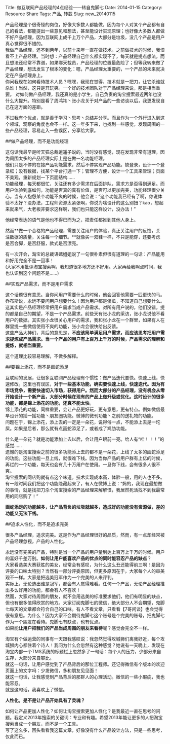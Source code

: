 Title: 做互联网产品经理的4点经验——转自鬼脚七
Date: 2014-01-15
Category: Resource Share
Tags: 产品, 转载
Slug: new_20140115

产品经理是个很奇怪的岗位，好像大多数人都能做，因为每个人对某个产品都有自己的看法，都能提出一些意见和想法，甚至能设计实现原理；也好像大多数人都做不好产品经理，因为互联网上成千上万个产品，大部分是垃圾，没几个产品是用户真心觉得很不错的。  
我做产品经理，还不到两年，以前十来年一直在做技术。之前做技术的时候，我恨看不上产品经理。当时想：产品经理自己什么都实现不了，每天就是提点想法，而且想法还经常不靠谱，如果哪天裁员，产品经理的位置最危险了；但等我转来做了产品经理，想法发生了根本的变化：嗯，产品经理太重要的，一个产品的未来就决定在产品经理身上。  
你问我现在如何看待技术人员？嘿嘿，我现在觉得，技术就是一把刀，让它杀谁就杀谁！当然，这只是开玩笑。一个好的技术团队对于产品经理来说，那是相当重要。
对如何做产品经理，我还真的是小学生，自己负责的淘宝搜索最近两年也没什么大提升。特别是看了周鸿祎丶张小龙关于对产品的一些访谈以后，我更发现自己在这方面的差距。  

不过我有个优点，就是善于学习丶思考丶总结并分享。而且作为一个外行进入到这个领域，观察的角度也会不一样。这一年多下来，也找到一些感觉，发现周围的一些产品经理，容易走入一些误区，分享给大家。  

##做产品经理，而不是功能经理

这句话我最早是听天猫总裁逍遥子说的，当时没有感觉，现在发现非常有道理，因为周围太多的产品经理实际上是在做一名功能经理。  
他们只是不停的在接产品功能需求，然后不停实现产品功能。缺登录，设计一个登录框；没有数据，找某个平台打通一下；管理不方便，设计一个工具来管理；页面不美观，重新规划一下页面结构……  
功能经理，每天都很忙，关注还有多少需求在后面排队，需求方是否得到满足。而用户体验到底如何，功能是否真的真有价值，是否可以更加完美，功能经理很少关心。当有人抱怨某个功能不爽的时候，他会说：“这个功能我已经有了啊，你说体验不太好？没办法，工程师资源太紧张啊，你说为啥设计的这么别扭？kao，想起来就来气，大老板非要求这样啊，我们也只能这样设计，没办法！”

他经常表达的语气是他也不得已而为之，把责任都推到其他人身上。

然而**做一个合格的产品经理，需要关注用户的体验，真正关注用户的反馈，关注数据的质量，关注每一个细节。**就像买一双鞋一样，不只是能穿，还要考虑是否合脚，是否舒服，款式是否漂亮。

有一次开会，淘宝的总裁语嫣姐姐说了一句很朴素但很有道理的一句话：产品能用和好用完全不是一回事！  
(大家不用批评淘宝搜索啊，我知道很多地方还不好用。大家再给我啊点时间，我也认识到这个问题不是......)

##实现产品需求，而不是用户需求

这个话题很有意思。当你问用户需要什么的时候，他会回答他需要一匹更快的马。乔布斯说，永远不要问用户想要什么！因为用户都是傻瓜，不知道自己想要什么。  
这其实是产品经理经常把用户需求当成产品需求。对所有用户说的，他们没错，提的都是自己的期望，不是一个产品需求。前些天有张小龙的采访，张小龙说他不看用户的数据。其实张小龙很关心用户的需求，我和张小龙在一个群里，如果有人在群里提一些微信使用不爽的功能，张小龙会很快给出反馈。  
这些产品大神们，背后的意思是，**不应该简单满足用户需求，而应该思考把用户需求提炼成产品需求。当一个产品的用户有上百万上千万的时候，产品需求的理解和提炼，就相当重要。**

这个道理比较容易理解，不做多解释。

##要锦上添花，而不是画蛇添足

互联网的发展，让很多互联网产品经理有个惯性：做产品迭代要快。快速上线，快速修改。这里也有误区，**对于一些基本功能，确实要快速上线，快速迭代。**因为有市场竞争，需要快速切入市场，获得用户。然而大部分的产品经理，没有机会从零开始设计一个新产品，大部分时候在现有的产品上做升级或优化。这时设计的很多功能，都是**锦上添花的功能，还真不能太快**。  
锦上添花的功能，同样重要，会让产品更好玩，更有意思，更有特点。例如微信最早设计的摇一摇功能丶朋友圈功能。微博的微刊功能丶之前的送礼物的功能。  
问题在于，锦上添花，添上去的一定是一朵花，说得俗一点，不能添上去是一坨屎。如果是后者，那么就有点画蛇添足了，或者成了鸡肋功能。  

什么是一朵花？就是功能添加上去以后，会让用户眼前一亮。给人有“哇！！！”的感觉……  
遗憾的是淘宝搜索之前的很多功能添上去的都不是一朵花，上线了太多的画蛇添足的功能。这些功能一旦上线，就很难下线。因为当你产品的用户群有上亿的时候，再烂的一个功能，每天也会有几十万用户在使用。一旦你下线，会有很多人很不爽。  
淘宝搜索的同店购就有点这个味道。技术实现成本高，体验一般，用的人也不多。有一段时间我们把这个功能隐藏起来了，有人在微博上说：“妈的，我现在最想做的事情，就是找把刀杀个淘宝搜索的产品经理来解解恨，我居然死活找不到我最常用的同店购了！”  

**画蛇添足的功能越多，让产品背负的垃圾就越多，造成好的功能没有资源做，差的功能又无法下线。**

##追求人性化，而不是追求完美

很多产品经理，追求完美。这是作为产品经理很好的品质，然而，有一点却经常被产品经理忽视，产品的人性化。

永远没有完美的产品，特别是当一个产品的用户量到达上百万上千万的时候。用户的喜好千差万别。**如何让用户能喜欢产品的优点的同时能容忍产品的缺点**？  
大家看选美大赛获胜的美女，经常会有感叹，为什么这么丑还能得前三啊！是因为评委的口味太特别？当然有一部分评委原因，但更多原因在于，大家每个人的审美观不一样。大家是把选美冠军作为一个完美的人来评判。  
实际上，无论选出谁是冠军，都会有人觉得难看。任何一个产品，无论产品经理推出多么好用的功能，都会有人不喜欢！  
然而，大家对待周围的朋友，就不会用选美的标准要求他们，他们有明显的缺点，但也有很多值得欣赏的地方。大家订阅鬼脚七的微信，绝大部分人不会期望，鬼脚七每天的文章都会符合自己的口味。有人不看文章，只看看【7哥闲谈】也会觉得很有意思。为什么？因为大家不会期待鬼脚七这个账号是个完美的账号，把鬼脚七作为一个朋友在看待。鬼脚七有缺点，也有优点。  
如果能**让用户把我们的产品当成周围的朋友来看待**呢？感觉会完全不一样。

淘宝有个做运营的同事有一天跟我感叹说：我忽然觉得攻城狮们离我好近，每个攻城狮内心都住着个诗人！我问为什么会忽然有这种感觉？她说有一天晚上，发现在淘宝内部一个TMS系统的标题栏上忽然多了一句话：每个人的压力，少部分来自生存，大部分来自攀比。  
就这一句话，让用户感觉到了产品背后的那位工程师。还记得微信有个版本的欢迎页面上的文字吗：少发微信，多和朋友见见面！  
就这一句话，让我感觉到产品背后的那群人的心理活动。微信的一些小瑕疵，我也能容忍。  
就是这句话，我喜欢上了微信。

**人性化，是不是让产品开始具有了灵魂？**

如何让产品更加人性化？如何让淘宝搜索更加人性化？是我最近一直在思考的问题。我定义2013年搜索的关键词：专业和有趣。希望2013年能让更多的人把淘宝搜索当成一个朋友，而不是一个工具。  
写了这么多，回头看看我这篇文章，好像没有什么产品设计方法，只是一些思考，仅此而已。